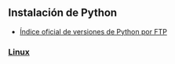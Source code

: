 ## Instalación de Python

- [Índice oficial de versiones de Python por FTP](https://www.python.org/ftp/python/)

### [Linux](https://github.com/mondeja/fullstack/tree/master/backend/src/005-entorno_de_ejecucion/python/install/linux.md)

